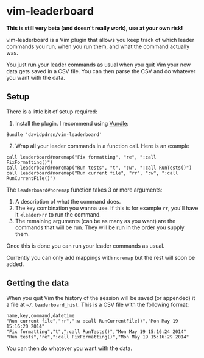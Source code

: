 vim-leaderboard
===============

**This is still very beta (and doesn't really work), use at your own risk!**

vim-leaderboard is a Vim plugin that allows you keep track of which leader commands you run, when you run them, and what the command actually was.

You just run your leader commands as usual when you quit Vim your new data gets saved in a CSV file. You can then parse the CSV and do whatever you want with the data.

Setup
-----

There is a little bit of setup required:

1. Install the plugin. I recommend using [Vundle](https://github.com/gmarik/Vundle.vim):

  ```vim
  Bundle 'davidpdrsn/vim-leaderboard'
  ```

2. Wrap all your leader commands in a function call. Here is an example

  ```vim
  call leaderboard#noremap("Fix formatting", "re", ":call FixFormatting()")
  call leaderboard#noremap("Run tests", "t", ":w", ":call RunTests()")
  call leaderboard#noremap("Run current file", "rr", ":w", ":call RunCurrentFile()")
  ```

  The `leaderboard#noremap` function takes 3 or more arguments:

  1. A description of what the command does.
  2. The key combination you wanna use. If this is for example `rr`, you'll have it `<leader>rr` to run the command.
  3. The remaining arguments (can be as many as you want) are the commands that will be run. They will be run in the order you supply them.

Once this is done you can run your leader commands as usual.

Currently you can only add mappings with `noremap` but the rest will soon be added.

Getting the data
----------------

When you quit Vim the history of the session will be saved (or appended) it a file at `~/.leaderboard_hist`. This is a CSV file with the following format:

```csv
name,key,command,datetime
"Run current file","rr",":w :call RunCurrentFile()","Mon May 19 15:16:20 2014"
"Fix formatting","t",":call RunTests()","Mon May 19 15:16:24 2014"
"Run tests","re",":call FixFormatting()","Mon May 19 15:16:29 2014"
```

You can then do whatever you want with the data.
